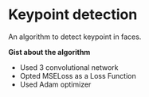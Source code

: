 # Keypoint detection
An algorithm to detect keypoint in faces.

**Gist about the algorithm**
  * Used 3 convolutional network
  * Opted MSELoss as a Loss Function
  * Used Adam optimizer
